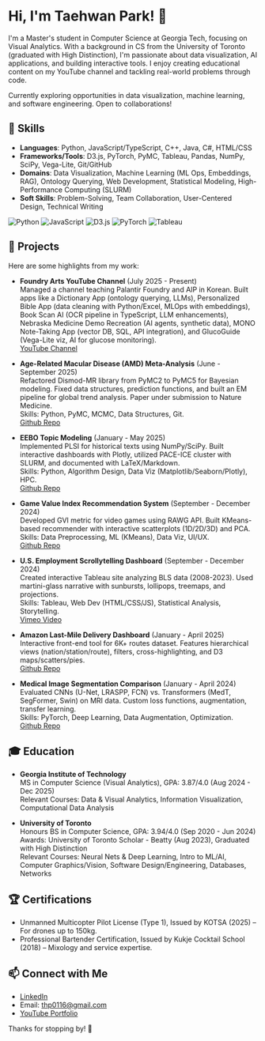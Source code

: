 # Hi, I'm Taehwan Park! 👋

I'm a Master's student in Computer Science at Georgia Tech, focusing on Visual Analytics. With a background in CS from the University of Toronto (graduated with High Distinction), I'm passionate about data visualization, AI applications, and building interactive tools. I enjoy creating educational content on my YouTube channel and tackling real-world problems through code.

Currently exploring opportunities in data visualization, machine learning, and software engineering. Open to collaborations!

## 🔧 Skills
- **Languages**: Python, JavaScript/TypeScript, C++, Java, C#, HTML/CSS
- **Frameworks/Tools**: D3.js, PyTorch, PyMC, Tableau, Pandas, NumPy, SciPy, Vega-Lite, Git/GitHub
- **Domains**: Data Visualization, Machine Learning (ML Ops, Embeddings, RAG), Ontology Querying, Web Development, Statistical Modeling, High-Performance Computing (SLURM)
- **Soft Skills**: Problem-Solving, Team Collaboration, User-Centered Design, Technical Writing

![Python](https://img.shields.io/badge/Python-3776AB?style=flat&logo=python&logoColor=white)
![JavaScript](https://img.shields.io/badge/JavaScript-F7DF1E?style=flat&logo=javascript&logoColor=black)
![D3.js](https://img.shields.io/badge/D3.js-F9A03C?style=flat&logo=d3.js&logoColor=white)
![PyTorch](https://img.shields.io/badge/PyTorch-EE4C2C?style=flat&logo=pytorch&logoColor=white)
![Tableau](https://img.shields.io/badge/Tableau-E97627?style=flat&logo=tableau&logoColor=white)

## 💼 Projects
Here are some highlights from my work:

- **Foundry Arts YouTube Channel** (July 2025 - Present)  
  Managed a channel teaching Palantir Foundry and AIP in Korean. Built apps like a Dictionary App (ontology querying, LLMs), Personalized Bible App (data cleaning with Python/Excel, MLOps with embeddings), Book Scan AI (OCR pipeline in TypeScript, LLM enhancements), Nebraska Medicine Demo Recreation (AI agents, synthetic data), MONO Note-Taking App (vector DB, SQL, API integration), and GlucoGuide (Vega-Lite viz, AI for glucose monitoring).  
  [YouTube Channel](https://www.youtube.com/@FoundryArts)

- **Age-Related Macular Disease (AMD) Meta-Analysis** (June - September 2025)  
  Refactored Dismod-MR library from PyMC2 to PyMC5 for Bayesian modeling. Fixed data structures, prediction functions, and built an EM pipeline for global trend analysis. Paper under submission to Nature Medicine.  
  Skills: Python, PyMC, MCMC, Data Structures, Git.  
  [Github Repo](https://github.com/EonSJeon/dismod_mr_migrated)

- **EEBO Topic Modeling** (January - May 2025)  
  Implemented PLSI for historical texts using NumPy/SciPy. Built interactive dashboards with Plotly, utilized PACE-ICE cluster with SLURM, and documented with LaTeX/Markdown.  
  Skills: Python, Algorithm Design, Data Viz (Matplotlib/Seaborn/Plotly), HPC.  
  [Github Repo](https://github.com/VIP-TopicModeling/Topic-Modeling-VIP-EEBO-TCP-Collections-Navigations)

- **Game Value Index Recommendation System** (September - December 2024)  
  Developed GVI metric for video games using RAWG API. Built KMeans-based recommender with interactive scatterplots (1D/2D/3D) and PCA.  
  Skills: Data Preprocessing, ML (KMeans), Data Viz, UI/UX.  
  [Github Repo](https://github.com/adithya-gv/cse-6242-final)

- **U.S. Employment Scrollytelling Dashboard** (September - December 2024)  
  Created interactive Tableau site analyzing BLS data (2008-2023). Used martini-glass narrative with sunbursts, lollipops, treemaps, and projections.  
  Skills: Tableau, Web Dev (HTML/CSS/JS), Statistical Analysis, Storytelling.  
  [Vimeo Video](https://vimeo.com/1039512879)

- **Amazon Last-Mile Delivery Dashboard** (January - April 2025)  
  Interactive front-end tool for 6K+ routes dataset. Features hierarchical views (nation/station/route), filters, cross-highlighting, and D3 maps/scatters/pies.  
  [Github Repo](https://github.com/SCOU7/D3-Amazon-delivery-dashboard)

- **Medical Image Segmentation Comparison** (January - April 2024)  
  Evaluated CNNs (U-Net, LRASPP, FCN) vs. Transformers (MedT, SegFormer, Swin) on MRI data. Custom loss functions, augmentation, transfer learning.  
  Skills: PyTorch, Deep Learning, Data Augmentation, Optimization.  
  [Github Repo](https://github.com/sean-seowon-yi/CSC413-Project)

## 🎓 Education
- **Georgia Institute of Technology**  
  MS in Computer Science (Visual Analytics), GPA: 3.87/4.0 (Aug 2024 - Dec 2025)  
  Relevant Courses: Data & Visual Analytics, Information Visualization, Computational Data Analysis

- **University of Toronto**  
  Honours BS in Computer Science, GPA: 3.94/4.0 (Sep 2020 - Jun 2024)  
  Awards: University of Toronto Scholar - Beatty (Aug 2023), Graduated with High Distinction  
  Relevant Courses: Neural Nets & Deep Learning, Intro to ML/AI, Computer Graphics/Vision, Software Design/Engineering, Databases, Networks

## 🏆 Certifications
- Unmanned Multicopter Pilot License (Type 1), Issued by KOTSA (2025) – For drones up to 150kg.
- Professional Bartender Certification, Issued by Kukje Cocktail School (2018) – Mixology and service expertise.

## 📫 Connect with Me
- [LinkedIn](https://www.linkedin.com/in/taehwan-park-a74ba2223/)
- Email: thp0116@gmail.com
- [YouTube Portfolio](https://www.youtube.com/@FoundryArts)

Thanks for stopping by! 🚀
